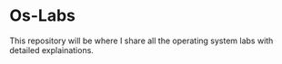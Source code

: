 # Os-Labs
This repository will be where I share all the operating system labs with detailed explainations.
